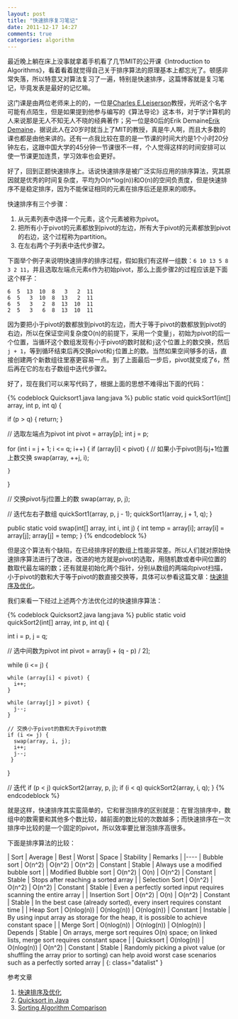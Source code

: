 ```yaml
---
layout: post
title: "快速排序复习笔记"
date: 2011-12-17 14:27
comments: true
categories: algorithm
---
```

最近晚上躺在床上没事就拿着手机看了几节MIT的公开课《Introduction to Algorithms》，看着看着就觉得自己关于排序算法的原理基本上都忘光了。顿感非常失落，所以特意又对算法复习了一遍，特别是快速排序，这篇博客就是复习笔记，毕竟发表是最好的记忆嘛。

这门课是由两位老师来上的的，一位是[Charles E.Leiserson](http://people.csail.mit.edu/cel/ "Charles E.Leiserson")教授，光听这个名字可能有点陌生，但是如果提到他参与编写的《算法导论》这本书，对于学计算机的人来说那是无人不知无人不晓的经典著作；另一位是80后的Erik Demaine[Erik Demaine](http://www.csail.mit.edu/user/666 "Erik Demaine")，据说此人在20岁时就当上了MIT的教授，真是牛人啊，而且大多数的课也都是由他来讲的。还有一点我比较在意的是一节课的时间大约是1个小时20分钟左右，这跟中国大学的45分钟一节课很不一样，个人觉得这样的时间安排可以使一节课更加连贯，学习效率也会更好。

<!-- more -->

好了，回到正题快速排序上。话说快速排序是被广泛实际应用的排序算法，究其原因就是优秀的时间复杂度，平均为O(n*log(n))和O(n)的空间负责度，但是快速排序不是稳定排序，因为不能保证相同的元素在排序后还是原来的顺序。

快速排序有三个步骤：

1. 从元素列表中选择一个元素，这个元素被称为pivot。
2. 把所有小于pivot的元素都放到pivot的左边，所有大于pivot的元素都放到pivot的右边，这个过程称为partition。
3. 在左右两个子列表中迭代步骤2。

下面举个例子来说明快速排序的排序过程，假如我们有这样一组数：`6 10 13 5 8 3 2 11`，并且选取左端点元素`6`作为初始pivot，那么上面步骤2的过程应该是下面这个样子：

    6  5  13  10  8   3   2  11  
    6  5   3  10  8  13   2  11  
    6  5   3   2  8  13  10  11  
    2  5   3   6  8  13  10  11

因为要把小于pivot的数都放到pivot的左边，而大于等于pivot的数都放到pivot的右边，所以在保证空间复杂度O(n)的前提下，采用一个变量`j`，初始为pivot的后一个位置，当循环这个数组发现有小于pivot的数时就和`j`这个位置上的数交换，然后`j + 1`，等到循环结束后再交换pivot和`j`位置上的数。当然如果空间够多的话，直接创建两个新数组往里塞更容易一点。到了上面最后一步后，pivot就变成了`6`，然后再在它的左右子数组中迭代步骤2。

好了，现在我们可以来写代码了，根据上面的思想不难得出下面的代码：

{% codeblock Quicksort1.java lang:java %}
public static void quickSort1(int[] array, int p, int q) {

  if (p > q) {
    return;
  }

  // 选取左端点为pivot
  int pivot = array[p];
  int j = p;

  for (int i = j + 1; i <= q; i++) {
    if (array[i] < pivot) {
      // 如果小于pivot则与j+1位置上数交换
      swap(array, ++j, i);

    }
}

  // 交换pivot与j位置上的数
  swap(array, p, j);

  // 迭代左右子数组
  quickSort1(array, p, j - 1);
  quickSort1(array, j + 1, q);
}

public static void swap(int[] array, int i, int j) {
  int temp = array[i];
  array[i] = array[j];
  array[j] = temp;
}
{% endcodeblock %}

但是这个算法有个缺陷，在已经排序好的数组上性能非常差。所以人们就对原始快速排序算法进行了改进，改进的地方就是pivot的选取，用随机数或者中间位置的数取代最左端的数；还有就是初始化两个指针，分别从数组的两端向pivot扫描，小于pivot的数和大于等于pivot的数直接交换等，具体可以参看这篇文章：[快速排序及优化](http://www.blogjava.net/killme2008/archive/2010/09/08/quicksort_optimized.html "快速排序及优化")。

我们来看一下经过上述两个方法优化过的快速排序算法：

{% codeblock Quicksort2.java lang:java %}
public static void quickSort2(int[] array, int p, int q) {

  int i = p, j = q;
		
  // 选中间数为pivot
  int pivot = array[i + (q - p) / 2];

  while (i <= j) {
			
    while (array[i] < pivot) {
      i++;
    }
			
    while (array[j] > pivot) {
      j--;
    }

    // 交换小于pivot的数和大于pivot的数
    if (i <= j) {
      swap(array, i, j);
      i++;
      j--;
	 }
  }
		
  // 迭代
  if (p < j)
    quickSort2(array, p, j);
  if (i < q)
    quickSort2(array, i, q);
}
{% endcodeblock %}

就是这样，快速排序其实蛮简单的，它和冒泡排序的区别就是：在冒泡排序中，数组中的数需要和其他多个数比较，越前面的数比较的次数越多；而快速排序在一次排序中比较的是一个固定的pivot，所以效率要比冒泡排序高很多。

下面是排序算法的比较：

| Sort | Average | Best | Worst | Space | Stability | Remarks |
|----
| Bubble sort   | O(n^2)   | O(n^2)   | O(n^2) | Constant | Stable | Always use a modified bubble sort |
| Modified Bubble sort   | O(n^2)   | O(n) | O(n^2) | Constant | Stable | Stops after reaching a sorted array |
| Selection Sort | O(n^2) | O(n^2) | O(n^2) | Constant | Stable | Even a perfectly sorted input requires scanning the entire array |
| Insertion Sort | O(n^2) | O(n) | O(n^2) | Constant | Stable | In the best case (already sorted), every insert requires constant time |
| Heap Sort | O(nlog(n)) | O(nlog(n)) | O(nlog(n)) | Constant | Instable | By using input array as storage for the heap, it is possible to achieve constant space |
| Merge Sort | O(nlog(n)) | O(nlog(n)) | O(nlog(n)) | Depends | Stable | On arrays, merge sort requires O(n) space; on linked lists, merge sort requires constant space |
| Quicksort | O(nlog(n)) | O(nlog(n)) | O(n^2) | Constant | Stable | Randomly picking a pivot value (or shuffling the array prior to sorting) can help avoid worst case scenarios such as a perfectly sorted array |
{: class="datalist" }  

参考文章

1. [快速排序及优化](http://www.blogjava.net/killme2008/archive/2010/09/08/quicksort_optimized.html "快速排序及优化")  
2. [Quicksort in Java](http://www.vogella.de/articles/JavaAlgorithmsQuicksort/article.html "Quicksort in Java")  
3. [Sorting Algorithm Comparison](http://www.cprogramming.com/tutorial/computersciencetheory/sortcomp.html "Sorting Algorithm Comparison")

